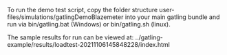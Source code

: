 To run the demo test script, copy the folder structure user-files/simulations/gatlingDemoBlazemeter into your main gatling bundle and run via bin/gatling.bat (Windows) or bin/gatling.sh (linux).

The sample results for run can be viewed at: ../gatling-example/results/loadtest-20211106145848228/index.html

